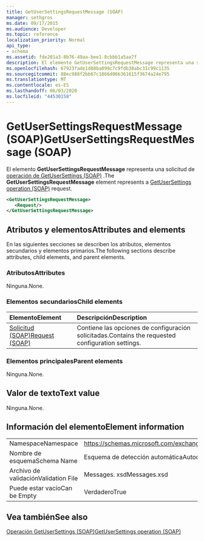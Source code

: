 ```yaml
---
title: GetUserSettingsRequestMessage (SOAP)
manager: sethgros
ms.date: 09/17/2015
ms.audience: Developer
ms.topic: reference
localization_priority: Normal
api_type:
- schema
ms.assetid: fde201a3-8b76-49aa-bee1-8cbbb1a5aa7f
description: El elemento GetUserSettingsRequestMessage representa una solicitud de operación de GetUserSettings (SOAP).
ms.openlocfilehash: 67923fade1d88ba899c7c9fdb38abc31c99c1135
ms.sourcegitcommit: 88ec988f2bb67c1866d06b361615f3674a24e795
ms.translationtype: MT
ms.contentlocale: es-ES
ms.lasthandoff: 06/03/2020
ms.locfileid: "44530158"
---
```

# <a name="getusersettingsrequestmessage-soap"></a><span data-ttu-id="953cb-103">GetUserSettingsRequestMessage (SOAP)</span><span class="sxs-lookup"><span data-stu-id="953cb-103">GetUserSettingsRequestMessage (SOAP)</span></span>

<span data-ttu-id="953cb-104">El elemento **GetUserSettingsRequestMessage** representa una solicitud de [operación de GetUserSettings (SOAP)](getusersettings-operation-soap.md) .</span><span class="sxs-lookup"><span data-stu-id="953cb-104">The **GetUserSettingsRequestMessage** element represents a [GetUserSettings operation (SOAP)](getusersettings-operation-soap.md) request.</span></span> 
  
```XML
<GetUserSettingsRequestMessage>
   <Request/>
</GetUserSettingsRequestMessage>
```

## <a name="attributes-and-elements"></a><span data-ttu-id="953cb-105">Atributos y elementos</span><span class="sxs-lookup"><span data-stu-id="953cb-105">Attributes and elements</span></span>

<span data-ttu-id="953cb-106">En las siguientes secciones se describen los atributos, elementos secundarios y elementos primarios.</span><span class="sxs-lookup"><span data-stu-id="953cb-106">The following sections describe attributes, child elements, and parent elements.</span></span>
  
### <a name="attributes"></a><span data-ttu-id="953cb-107">Atributos</span><span class="sxs-lookup"><span data-stu-id="953cb-107">Attributes</span></span>

<span data-ttu-id="953cb-108">Ninguna.</span><span class="sxs-lookup"><span data-stu-id="953cb-108">None.</span></span>
  
### <a name="child-elements"></a><span data-ttu-id="953cb-109">Elementos secundarios</span><span class="sxs-lookup"><span data-stu-id="953cb-109">Child elements</span></span>

|<span data-ttu-id="953cb-110">**Elemento**</span><span class="sxs-lookup"><span data-stu-id="953cb-110">**Element**</span></span>|<span data-ttu-id="953cb-111">**Descripción**</span><span class="sxs-lookup"><span data-stu-id="953cb-111">**Description**</span></span>|
|:-----|:-----|
|[<span data-ttu-id="953cb-112">Solicitud (SOAP)</span><span class="sxs-lookup"><span data-stu-id="953cb-112">Request (SOAP)</span></span>](request-soap.md) <br/> |<span data-ttu-id="953cb-113">Contiene las opciones de configuración solicitadas.</span><span class="sxs-lookup"><span data-stu-id="953cb-113">Contains the requested configuration settings.</span></span>  <br/> |
   
### <a name="parent-elements"></a><span data-ttu-id="953cb-114">Elementos principales</span><span class="sxs-lookup"><span data-stu-id="953cb-114">Parent elements</span></span>

<span data-ttu-id="953cb-115">Ninguna.</span><span class="sxs-lookup"><span data-stu-id="953cb-115">None.</span></span>
  
## <a name="text-value"></a><span data-ttu-id="953cb-116">Valor de texto</span><span class="sxs-lookup"><span data-stu-id="953cb-116">Text value</span></span>

<span data-ttu-id="953cb-117">Ninguna.</span><span class="sxs-lookup"><span data-stu-id="953cb-117">None.</span></span>
  
## <a name="element-information"></a><span data-ttu-id="953cb-118">Información del elemento</span><span class="sxs-lookup"><span data-stu-id="953cb-118">Element information</span></span>

|||
|:-----|:-----|
|<span data-ttu-id="953cb-119">Namespace</span><span class="sxs-lookup"><span data-stu-id="953cb-119">Namespace</span></span>  <br/> |https://schemas.microsoft.com/exchange/2010/Autodiscover  <br/> |
|<span data-ttu-id="953cb-120">Nombre de esquema</span><span class="sxs-lookup"><span data-stu-id="953cb-120">Schema Name</span></span>  <br/> |<span data-ttu-id="953cb-121">Esquema de detección automática</span><span class="sxs-lookup"><span data-stu-id="953cb-121">Autodiscover schema</span></span>  <br/> |
|<span data-ttu-id="953cb-122">Archivo de validación</span><span class="sxs-lookup"><span data-stu-id="953cb-122">Validation File</span></span>  <br/> |<span data-ttu-id="953cb-123">Messages. xsd</span><span class="sxs-lookup"><span data-stu-id="953cb-123">Messages.xsd</span></span>  <br/> |
|<span data-ttu-id="953cb-124">Puede estar vacío</span><span class="sxs-lookup"><span data-stu-id="953cb-124">Can be Empty</span></span>  <br/> |<span data-ttu-id="953cb-125">Verdadero</span><span class="sxs-lookup"><span data-stu-id="953cb-125">True</span></span>  <br/> |
   
## <a name="see-also"></a><span data-ttu-id="953cb-126">Vea también</span><span class="sxs-lookup"><span data-stu-id="953cb-126">See also</span></span>



[<span data-ttu-id="953cb-127">Operación GetUserSettings (SOAP)</span><span class="sxs-lookup"><span data-stu-id="953cb-127">GetUserSettings operation (SOAP)</span></span>](getusersettings-operation-soap.md)

